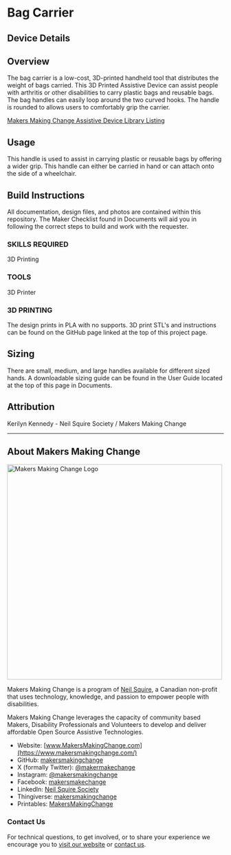# Bag Carrier
## Device Details
## Overview 

The bag carrier is a low-cost, 3D-printed handheld tool that distributes the weight of bags carried. This 3D Printed Assistive Device can assist people with arthritis or other disabilities to carry plastic bags and reusable bags. The bag handles can easily loop around the two curved hooks. The handle is rounded to allows users to comfortably grip the carrier.

[Makers Making Change Assistive Device Library Listing](https://www.makersmakingchange.com/s/product/bag-carrier/01tJR00000068yzYAA)

## Usage 

This handle is used to assist in carrying plastic or reusable bags by offering a wider grip. This handle can either be carried in hand or can attach onto the side of a wheelchair.

## Build Instructions 

All documentation, design files, and photos are contained within this repository. The Maker Checklist found in Documents will aid you in following the correct steps to build and work with the requester.

### SKILLS REQUIRED 
3D Printing

### TOOLS 

3D Printer

### 3D PRINTING 

The design prints in PLA with no supports. 3D print STL's and instructions can be found on the GitHub page linked at the top of this project page.

## Sizing

There are small, medium, and large handles available for different sized hands. A downloadable sizing guide can be found in the User Guide located at the top of this page in Documents.

## Attribution

Kerilyn Kennedy - Neil Squire Society / Makers Making Change

---

## About Makers Making Change
[<img src="https://raw.githubusercontent.com/makersmakingchange/makersmakingchange/main/img/mmc_logo.svg" width="500" alt="Makers Making Change Logo">](https://www.makersmakingchange.com/)

Makers Making Change is a program of [Neil Squire](https://www.neilsquire.ca/), a Canadian non-profit that uses technology, knowledge, and passion to empower people with disabilities.

Makers Making Change leverages the capacity of community based Makers, Disability Professionals and Volunteers to develop and deliver affordable Open Source Assistive Technologies.

 - Website: [www.MakersMakingChange.com](https://www.makersmakingchange.com/)
 - GitHub: [makersmakingchange](https://github.com/makersmakingchange)
 - X (formally Twitter): [@makermakechange](https://twitter.com/makermakechange)
 - Instagram: [@makersmakingchange](https://www.instagram.com/makersmakingchange)
 - Facebook: [makersmakechange](https://www.facebook.com/makersmakechange)
 - LinkedIn: [Neil Squire Society](https://www.linkedin.com/company/neil-squire-society/)
 - Thingiverse: [makersmakingchange](https://www.thingiverse.com/makersmakingchange/about)
 - Printables: [MakersMakingChange](https://www.printables.com/@MakersMakingChange)

### Contact Us
For technical questions, to get involved, or to share your experience we encourage you to [visit our website](https://www.makersmakingchange.com/) or [contact us](https://www.makersmakingchange.com/s/contact).

